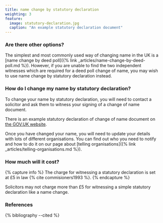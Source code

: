 ```yaml
---
title: name change by statutory declaration
weighting: 3
feature:
  image: statutory-declaration.jpg
  caption: "An example statutory declaration document"
---
```


### Are there other options?

The simplest and most commonly used way of changing name in the UK is a [name change by deed poll]({% link _articles/name-change-by-deed-poll.md %}). However, if you are unable to find the two independent witnesses which are required for a deed poll change of name, you may wish to use name change by statutory declaration instead.

### How do I change my name by statutory declaration?

To change your name by statutory declaration, you will need to contact a solicitor and ask them to witness your signing of a change of name document. 

There is an example statutory declaration of change of name document on [the GOV.UK website](https://assets.publishing.service.gov.uk/government/uploads/system/uploads/attachment_data/file/118854/19049-statutory-declaration.pdf).

Once you have changed your name, you will need to update your details with lots of different organisations. You can find out who you need to notify and how to do it on our page about [telling organisations]({% link _articles/telling-organisations.md %}).

### How much will it cost?

{% capture info %} 
The charge for witnessing a statutory declaration is set at £5 in law {% cite commisioners1993 %}.
{% endcapture %} 

Solicitors may not charge more than £5 for witnessing a simple statutory declaration like a name change.

### References

{% bibliography --cited %}
